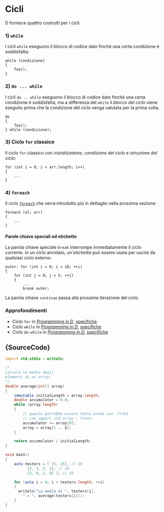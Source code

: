 # Cicli

D fornisce quattro costrutti per i cicli.

### 1) `while`

I cicli `while` eseguono il blocco di codice dato
finché una certa condizione è soddisfatta:

    while (condizione)
    {
        foo();
    }

### 2) `do ... while`

I cicli `do .. while` eseguono il blocco di codice dato
finché una certa condizione è soddisfatta, ma a differenza del `while`
il _blocco del ciclo_ viene eseguito prima che la condizione del ciclo
venga valutata per la prima volta.

    do
    {
        foo();
    } while (condizione);

### 3) Ciclo `for` classico

Il ciclo `for` classico
con _inizializzatore_, _condizione del ciclo_ e _istruzione del ciclo_:

    for (int i = 0; i < arr.length; i++)
    {
        ...
    }

### 4) `foreach`

Il ciclo [`foreach`](basics/foreach) che verrà introdotto più in dettaglio
nella prossima sezione:

    foreach (el; arr)
    {
        ...
    }

#### Parole chiave speciali ed etichette

La parola chiave speciale `break` interrompe immediatamente il ciclo corrente.
In un ciclo annidato, un'_etichetta_ può essere usata per uscire da qualsiasi ciclo esterno:

    outer: for (int i = 0; i < 10; ++i)
    {
        for (int j = 0; j < 5; ++j)
        {
            ...
            break outer;

La parola chiave `continue` passa alla prossima iterazione del ciclo.

### Approfondimenti

- Ciclo `for` in [_Programming in D_](http://ddili.org/ders/d.en/for.html), [specifiche](https://dlang.org/spec/statement.html#ForStatement)
- Ciclo `while` in [_Programming in D_](http://ddili.org/ders/d.en/while.html), [specifiche](https://dlang.org/spec/statement.html#WhileStatement)
- Ciclo `do-while` in [_Programming in D_](http://ddili.org/ders/d.en/do_while.html), [specifiche](https://dlang.org/spec/statement.html#do-statement)

## {SourceCode}

```d
import std.stdio : writeln;

/*
Calcola la media degli
elementi di un array.
*/
double average(int[] array)
{
    immutable initialLength = array.length;
    double accumulator = 0.0;
    while (array.length)
    {
        // questo potrebbe essere fatto anche con .front
        // con import std.array : front;
        accumulator += array[0];
        array = array[1 .. $];
    }

    return accumulator / initialLength;
}

void main()
{
    auto testers = [ [5, 15], // 20
          [2, 3, 2, 3], // 10
          [3, 6, 2, 9] ]; // 20

    for (auto i = 0; i < testers.length; ++i)
    {
      writeln("La media di ", testers[i],
        " = ", average(testers[i]));
    }
}
```
